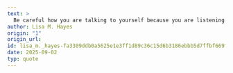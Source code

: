 ```yaml
---
text: >
  Be careful how you are talking to yourself because you are listening.
author: Lisa M. Hayes
origin: "1"
origin_url: 
id: lisa_m._hayes-fa3309ddb0a5625e1e3ff1d89c36c15d6b3186ebbb5d7ffbf669f71f043fc818
date: 2025-09-02
typ: quote
---
```

